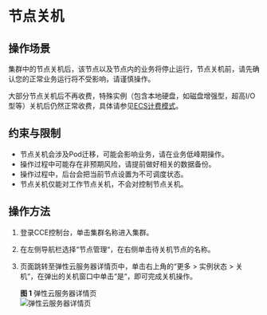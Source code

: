 # 节点关机<a name="cce_10_0036"></a>

## 操作场景<a name="section127213017388"></a>

集群中的节点关机后，该节点以及节点内的业务将停止运行，节点关机前，请先确认您的正常业务运行将不受影响，请谨慎操作。

大部分节点关机后不再收费，特殊实例（包含本地硬盘，如磁盘增强型，超高I/O型等）关机后仍然正常收费，具体请参见[ECS计费模式](https://support.huaweicloud.com/productdesc-ecs/ecs_01_0065.html)。

## 约束与限制<a name="section1489437103610"></a>

-   节点关机会涉及Pod迁移，可能会影响业务，请在业务低峰期操作。
-   操作过程中可能存在非预期风险，请提前做好相关的数据备份。
-   操作过程中，后台会把当前节点设置为不可调度状态。
-   节点关机仅能对工作节点关机，不会对控制节点关机。

## 操作方法<a name="section14341135612442"></a>

1.  登录CCE控制台，单击集群名称进入集群。
2.  在左侧导航栏选择“节点管理“，在右侧单击待关机节点的名称。
3.  页面跳转至弹性云服务器详情页中，单击右上角的“更多 \> 实例状态 \> 关机“，在弹出的关机窗口中单击“是“，即可完成关机操作。

    **图 1**  弹性云服务器详情页<a name="fig1091931317423"></a>  
    ![](figures/弹性云服务器详情页.png "弹性云服务器详情页")


